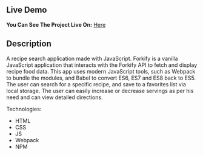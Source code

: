 ## Live Demo

**You Can See The Project Live On:** [Here](https://scintillating-frangipane-ba2545.netlify.app/)

## Description

A recipe search application made with JavaScript.
Forkify is a vanilla JavaScript application that interacts with the Forkify API to fetch and display recipe food data. 
This app uses modern JavaScript tools, such as Webpack to bundle the modules, and Babel to convert ES6, ES7 and ES8 back to ES5. 
The user can search for a specific recipe, and save to a favorites list via local storage. 
The user can easily increase or decrease servings as per his need and can view detailed directions.

Technologies:

- HTML
- CSS
- JS
- Webpack
- NPM
